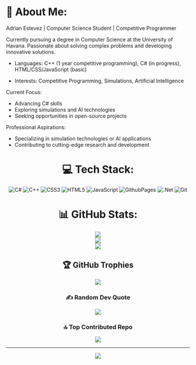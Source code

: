 # 💫 About Me:
Adrian Estevez | Computer Science Student | Competitive Programmer

Currently pursuing a degree in Computer Science at the University of Havana. Passionate about solving complex problems and developing innovative solutions.

- Languages: C++ (1 year competitive programming), C# (in progress), HTML/CSS/JavaScript (basic)

- Interests: Competitive Programming, Simulations, Artificial Intelligence

Current Focus:
- Advancing C# skills
- Exploring simulations and AI technologies
- Seeking opportunities in open-source projects

Professional Aspirations:
- Specializing in simulation technologies or AI applications
- Contributing to cutting-edge research and development

<div align="center">

# 💻 Tech Stack:
![C#](https://img.shields.io/badge/c%23-%23239120.svg?style=for-the-badge&logo=csharp&logoColor=white) ![C++](https://img.shields.io/badge/c++-%2300599C.svg?style=for-the-badge&logo=c%2B%2B&logoColor=white) ![CSS3](https://img.shields.io/badge/css3-%231572B6.svg?style=for-the-badge&logo=css3&logoColor=white) ![HTML5](https://img.shields.io/badge/html5-%23E34F26.svg?style=for-the-badge&logo=html5&logoColor=white) ![JavaScript](https://img.shields.io/badge/javascript-%23323330.svg?style=for-the-badge&logo=javascript&logoColor=%23F7DF1E) ![GithubPages](https://img.shields.io/badge/github%20pages-121013?style=for-the-badge&logo=github&logoColor=white) ![.Net](https://img.shields.io/badge/.NET-5C2D91?style=for-the-badge&logo=.net&logoColor=white) ![Git](https://img.shields.io/badge/git-%23F05033.svg?style=for-the-badge&logo=git&logoColor=white)
# 📊 GitHub Stats:
![](https://github-readme-stats.vercel.app/api?username=Chikiak&theme=tokyonight&hide_border=false&include_all_commits=false&count_private=true)<br/>
![](https://github-readme-streak-stats.herokuapp.com/?user=Chikiak&theme=tokyonight&hide_border=false)<br/>
![](https://github-readme-stats.vercel.app/api/top-langs/?username=Chikiak&theme=tokyonight&hide_border=false&include_all_commits=false&count_private=true&layout=compact)

## 🏆 GitHub Trophies
![](https://github-profile-trophy.vercel.app/?username=Chikiak&theme=tokyonight&no-frame=false&no-bg=false&margin-w=4)

### ✍️ Random Dev Quote
![](https://quotes-github-readme.vercel.app/api?type=horizontal&theme=tokyonight)

### 🔝 Top Contributed Repo
![](https://github-contributor-stats.vercel.app/api?username=Chikiak&limit=5&theme=tokyonight&combine_all_yearly_contributions=true)

---
[![](https://visitcount.itsvg.in/api?id=Chikiak&icon=10&color=13)](https://visitcount.itsvg.in)

</div>

<!-- Proudly created with GPRM ( https://gprm.itsvg.in ) -->
